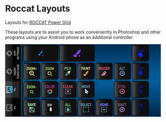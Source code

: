 # Roccat Layouts

 Layouts for [ROCCAT Power Grid](https://ru.roccat.org/Support/Product/ROCCAT-Power-Grid-5)

 These layouts are to assist you to work conveniently in Photoshop and other programs using your Android phone as an additional controller

![](https://github.com/mSnus/Roccat-Layouts/blob/main/screenshots/photoshop%20horizontal%20layout%202.jpg)

